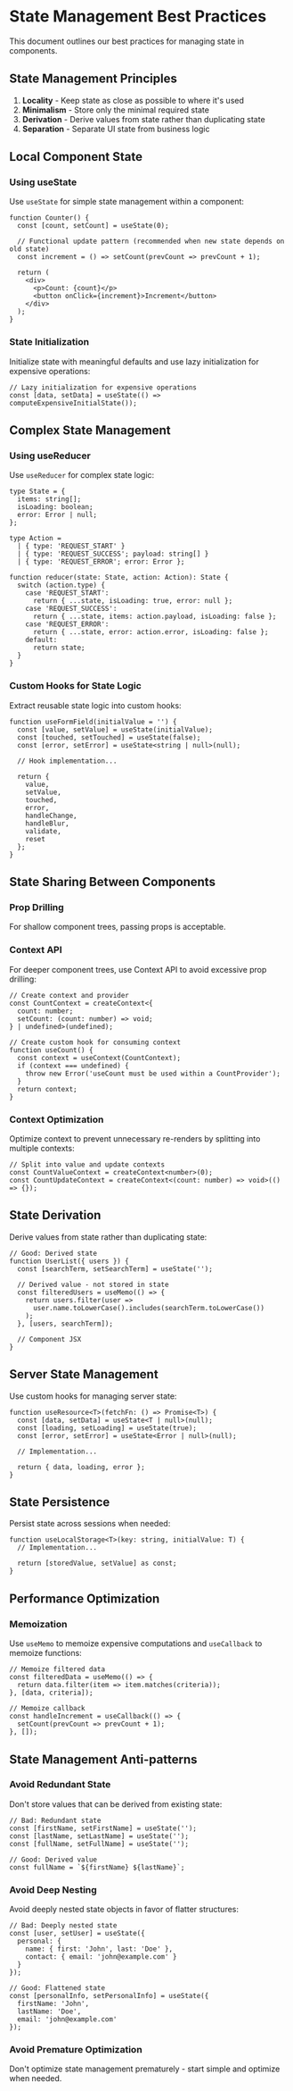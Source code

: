 # State Management Best Practices

This document outlines our best practices for managing state in components.

## State Management Principles

1. **Locality** - Keep state as close as possible to where it's used
2. **Minimalism** - Store only the minimal required state
3. **Derivation** - Derive values from state rather than duplicating state
4. **Separation** - Separate UI state from business logic

## Local Component State

### Using useState

Use `useState` for simple state management within a component:

```tsx
function Counter() {
  const [count, setCount] = useState(0);
  
  // Functional update pattern (recommended when new state depends on old state)
  const increment = () => setCount(prevCount => prevCount + 1);
  
  return (
    <div>
      <p>Count: {count}</p>
      <button onClick={increment}>Increment</button>
    </div>
  );
}
```

### State Initialization

Initialize state with meaningful defaults and use lazy initialization for expensive operations:

```tsx
// Lazy initialization for expensive operations
const [data, setData] = useState(() => computeExpensiveInitialState());
```

## Complex State Management

### Using useReducer

Use `useReducer` for complex state logic:

```tsx
type State = {
  items: string[];
  isLoading: boolean;
  error: Error | null;
};

type Action =
  | { type: 'REQUEST_START' }
  | { type: 'REQUEST_SUCCESS'; payload: string[] }
  | { type: 'REQUEST_ERROR'; error: Error };

function reducer(state: State, action: Action): State {
  switch (action.type) {
    case 'REQUEST_START':
      return { ...state, isLoading: true, error: null };
    case 'REQUEST_SUCCESS':
      return { ...state, items: action.payload, isLoading: false };
    case 'REQUEST_ERROR':
      return { ...state, error: action.error, isLoading: false };
    default:
      return state;
  }
}
```

### Custom Hooks for State Logic

Extract reusable state logic into custom hooks:

```tsx
function useFormField(initialValue = '') {
  const [value, setValue] = useState(initialValue);
  const [touched, setTouched] = useState(false);
  const [error, setError] = useState<string | null>(null);
  
  // Hook implementation...
  
  return {
    value,
    setValue,
    touched,
    error,
    handleChange,
    handleBlur,
    validate,
    reset
  };
}
```

## State Sharing Between Components

### Prop Drilling

For shallow component trees, passing props is acceptable.

### Context API

For deeper component trees, use Context API to avoid excessive prop drilling:

```tsx
// Create context and provider
const CountContext = createContext<{
  count: number;
  setCount: (count: number) => void;
} | undefined>(undefined);

// Create custom hook for consuming context
function useCount() {
  const context = useContext(CountContext);
  if (context === undefined) {
    throw new Error('useCount must be used within a CountProvider');
  }
  return context;
}
```

### Context Optimization

Optimize context to prevent unnecessary re-renders by splitting into multiple contexts:

```tsx
// Split into value and update contexts
const CountValueContext = createContext<number>(0);
const CountUpdateContext = createContext<(count: number) => void>(() => {});
```

## State Derivation

Derive values from state rather than duplicating state:

```tsx
// Good: Derived state
function UserList({ users }) {
  const [searchTerm, setSearchTerm] = useState('');
  
  // Derived value - not stored in state
  const filteredUsers = useMemo(() => {
    return users.filter(user => 
      user.name.toLowerCase().includes(searchTerm.toLowerCase())
    );
  }, [users, searchTerm]);
  
  // Component JSX
}
```

## Server State Management

Use custom hooks for managing server state:

```tsx
function useResource<T>(fetchFn: () => Promise<T>) {
  const [data, setData] = useState<T | null>(null);
  const [loading, setLoading] = useState(true);
  const [error, setError] = useState<Error | null>(null);
  
  // Implementation...
  
  return { data, loading, error };
}
```

## State Persistence

Persist state across sessions when needed:

```tsx
function useLocalStorage<T>(key: string, initialValue: T) {
  // Implementation...
  
  return [storedValue, setValue] as const;
}
```

## Performance Optimization

### Memoization

Use `useMemo` to memoize expensive computations and `useCallback` to memoize functions:

```tsx
// Memoize filtered data
const filteredData = useMemo(() => {
  return data.filter(item => item.matches(criteria));
}, [data, criteria]);

// Memoize callback
const handleIncrement = useCallback(() => {
  setCount(prevCount => prevCount + 1);
}, []);
```

## State Management Anti-patterns

### Avoid Redundant State

Don't store values that can be derived from existing state:

```tsx
// Bad: Redundant state
const [firstName, setFirstName] = useState('');
const [lastName, setLastName] = useState('');
const [fullName, setFullName] = useState('');

// Good: Derived value
const fullName = `${firstName} ${lastName}`;
```

### Avoid Deep Nesting

Avoid deeply nested state objects in favor of flatter structures:

```tsx
// Bad: Deeply nested state
const [user, setUser] = useState({
  personal: {
    name: { first: 'John', last: 'Doe' },
    contact: { email: 'john@example.com' }
  }
});

// Good: Flattened state
const [personalInfo, setPersonalInfo] = useState({
  firstName: 'John',
  lastName: 'Doe',
  email: 'john@example.com'
});
```

### Avoid Premature Optimization

Don't optimize state management prematurely - start simple and optimize when needed.